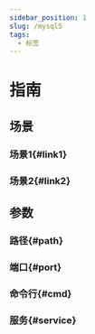```yaml
---
sidebar_position: 1
slug: /mysql5
tags:
  - 标签
---
```


# 指南

## 场景

### 场景1{#link1}
### 场景2{#link2}

## 参数
### 路径{#path}
### 端口{#port}
### 命令行{#cmd}
### 服务{#service}

